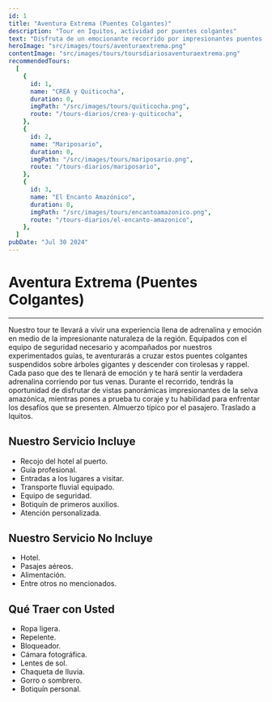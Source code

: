 ```yaml
---
id: 1
title: "Aventura Extrema (Puentes Colgantes)"
description: "Tour en Iquitos, actividad por puentes colgantes"
text: "Disfruta de un emocionante recorrido por impresionantes puentes colgantes en la selva, donde la adrenalina y la belleza natural se fusionan para una experiencia inolvidable."
heroImage: "src/images/tours/aventuraextrema.png"
contentImage: "src/images/tours/toursdiariosaventuraextrema.png"
recommendedTours:
  [
    {
      id: 1,
      name: "CREA y Quiticocha",
      duration: 0,
      imgPath: "/src/images/tours/quiticocha.png",
      route: "/tours-diarios/crea-y-quiticocha",
    },
    {
      id: 2,
      name: "Mariposario",
      duration: 0,
      imgPath: "/src/images/tours/mariposario.png",
      route: "/tours-diarios/mariposario",
    },
    {
      id: 3,
      name: "El Encanto Amazónico",
      duration: 0,
      imgPath: "/src/images/tours/encantoamazonico.png",
      route: "/tours-diarios/el-encanto-amazonico",
    },
  ]
pubDate: "Jul 30 2024"
---
```


# Aventura Extrema (Puentes Colgantes)

---

Nuestro tour te llevará a vivir una experiencia llena de adrenalina y emoción en medio de la impresionante naturaleza de la región. Equipados con el equipo de seguridad necesario y acompañados por nuestros experimentados guías, te aventurarás a cruzar estos puentes colgantes suspendidos sobre árboles gigantes y descender con tirolesas y rappel. Cada paso que des te llenará de emoción y te hará sentir la verdadera adrenalina corriendo por tus venas. Durante el recorrido, tendrás la oportunidad de disfrutar de vistas panorámicas impresionantes de la selva amazónica, mientras pones a prueba tu coraje y tu habilidad para enfrentar los desafíos que se presenten. Almuerzo típico por el pasajero. Traslado a Iquitos.

## Nuestro Servicio Incluye

- Recojo del hotel al puerto.
- Guía profesional.
- Entradas a los lugares a visitar.
- Transporte fluvial equipado.
- Equipo de seguridad.
- Botiquín de primeros auxilios.
- Atención personalizada.

## Nuestro Servicio No Incluye

- Hotel.
- Pasajes aéreos.
- Alimentación.
- Entre otros no mencionados.

## Qué Traer con Usted

- Ropa ligera.
- Repelente.
- Bloqueador.
- Cámara fotográfica.
- Lentes de sol.
- Chaqueta de lluvia.
- Gorro o sombrero.
- Botiquín personal.
